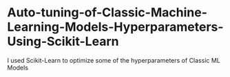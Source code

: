 # Auto-tuning-of-Classic-Machine-Learning-Models-Hyperparameters-Using-Scikit-Learn
I used Scikit-Learn to optimize some of the hyperparameters of Classic ML Models
